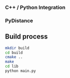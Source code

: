 ### C++ / Python Integration
### PyDistance

## Build process

``` bash
mkdir build
cd build
cmake ..
make
cd lib
python main.py
```
